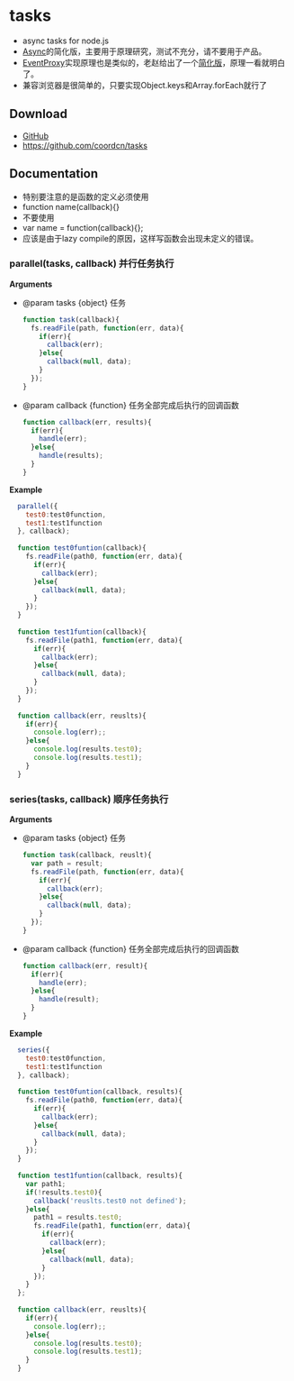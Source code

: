 # tasks

* async tasks for node.js
* [Async](https://github.com/caolan/async)的简化版，主要用于原理研究，测试不充分，请不要用于产品。
* [EventProxy](https://github.com/JacksonTian/eventproxy)实现原理也是类似的，老赵给出了一个[简化版](http://blog.zhaojie.me/2012/02/jscexify-nodeclub-3-home-page-implementation.html)，原理一看就明白了。
* 兼容浏览器是很简单的，只要实现Object.keys和Array.forEach就行了

## Download
* [GitHub](https://github.com/coordcn/tasks)
* https://github.com/coordcn/tasks

## Documentation
* 特别要注意的是函数的定义必须使用
* function name(callback){}
* 不要使用
* var name = function(callback){};
* 应该是由于lazy compile的原因，这样写函数会出现未定义的错误。

### parallel(tasks, callback) 并行任务执行

__Arguments__
* @param tasks {object} 任务
    ```js
    function task(callback){
      fs.readFile(path, function(err, data){
        if(err){
          callback(err);
        }else{
          callback(null, data);
        }
      });
    }
    ```
* @param callback {function} 任务全部完成后执行的回调函数
    ```js
    function callback(err, results){
      if(err){
        handle(err);
      }else{
        handle(results);
      }
    }
    ```
__Example__
```js
  parallel({
    test0:test0function,
    test1:test1function
  }, callback);
    
  function test0funtion(callback){
    fs.readFile(path0, function(err, data){
      if(err){
        callback(err);
      }else{
        callback(null, data);
      }
    });
  }
    
  function test1funtion(callback){
    fs.readFile(path1, function(err, data){
      if(err){
        callback(err);
      }else{
        callback(null, data);
      }
    });
  }
    
  function callback(err, reuslts){
    if(err){
      console.log(err);;
    }else{
      console.log(results.test0);
      console.log(results.test1);
    }
  }
```

### series(tasks, callback) 顺序任务执行

__Arguments__
* @param tasks {object} 任务
    ```js
    function task(callback, reuslt){
      var path = result;
      fs.readFile(path, function(err, data){
        if(err){
          callback(err);
        }else{
          callback(null, data);
        }
      });
    }
    ```
* @param callback {function} 任务全部完成后执行的回调函数
    ```js
    function callback(err, result){
      if(err){
        handle(err);
      }else{
        handle(result);
      }
    }
    ```
    
__Example__
```js
  series({
    test0:test0function,
    test1:test1function
  }, callback);
    
  function test0funtion(callback, results){
    fs.readFile(path0, function(err, data){
      if(err){
        callback(err);
      }else{
        callback(null, data);
      }
    });
  }
    
  function test1funtion(callback, results){
    var path1;
    if(!results.test0){
      callback('reuslts.test0 not defined');
    }else{
      path1 = results.test0;
      fs.readFile(path1, function(err, data){
        if(err){
          callback(err);
        }else{
          callback(null, data);
        }
      });
    }
  };
    
  function callback(err, reuslts){
    if(err){
      console.log(err);;
    }else{
      console.log(results.test0);
      console.log(results.test1);
    }
  }
```